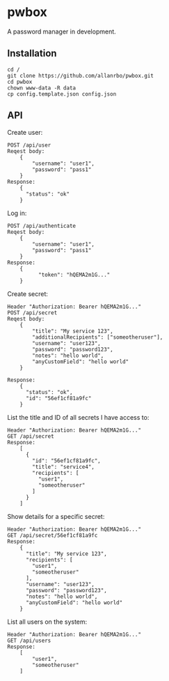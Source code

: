 # pwbox
A password manager in development.

Installation
---

    cd /
    git clone https://github.com/allanrbo/pwbox.git
    cd pwbox
    chown www-data -R data
    cp config.template.json config.json


API
---

Create user:

    POST /api/user
    Reqest body:
        {
            "username": "user1",
            "password": "pass1"
        }
    Response:
        {
          "status": "ok"
        }

Log in:

    POST /api/authenticate
    Reqest body:
        {
            "username": "user1",
            "password": "pass1"
        }
    Response:
        {
              "token": "hQEMA2m1G..."
        }

Create secret:

    Header "Authorization: Bearer hQEMA2m1G..."
    POST /api/secret
    Reqest body:
        {
            "title": "My service 123",
            "additionalRecipients": ["someotheruser"],
            "username": "user123",
            "password": "password123",
            "notes": "hello world",
            "anyCustomField": "hello world"
        }

    Response:
        {
          "status": "ok",
          "id": "56ef1cf81a9fc"
        }


List the title and ID of all secrets I have access to:

    Header "Authorization: Bearer hQEMA2m1G..."
    GET /api/secret
    Response:
        [
          {
            "id": "56ef1cf81a9fc",
            "title": "service4",
            "recipients": [
              "user1",
              "someotheruser"
            ]
          }
        ]

Show details for a specific secret:

    Header "Authorization: Bearer hQEMA2m1G..."
    GET /api/secret/56ef1cf81a9fc
    Response:
        {
          "title": "My service 123",
          "recipients": [
            "user1",
            "someotheruser"
          ],
          "username": "user123",
          "password": "password123",
          "notes": "hello world",
          "anyCustomField": "hello world"
        }


List all users on the system:

    Header "Authorization: Bearer hQEMA2m1G..."
    GET /api/users
    Response:
        [
            "user1",
            "someotheruser"
        ]
